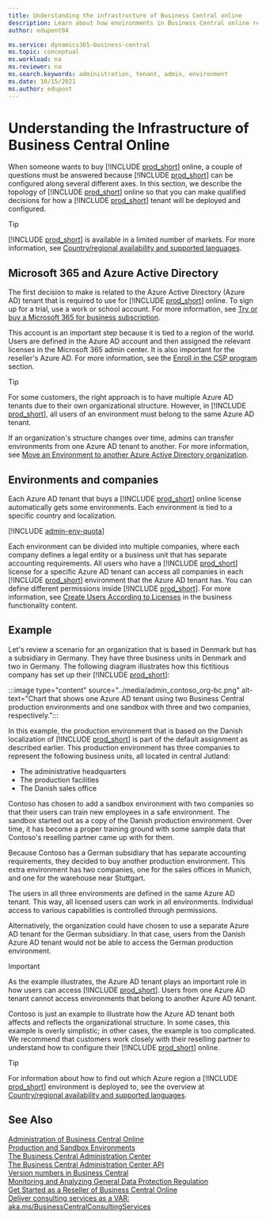 ```yaml
---
title: Understanding the infrastructure of Business Central online
description: Learn about how environments in Business Central online reflect the Azure AD tenant with an example of environments and companies across two countries.  
author: edupont04

ms.service: dynamics365-business-central
ms.topic: conceptual
ms.workload: na
ms.reviewer: na
ms.search.keywords: administration, tenant, admin, environment
ms.date: 10/15/2021
ms.author: edupont
---
```


# Understanding the Infrastructure of Business Central Online

When someone wants to buy [!INCLUDE [prod_short](../includes/prod_short.md)] online, a couple of questions must be answered because [!INCLUDE [prod_short](../includes/prod_short.md)] can be configured along several different axes. In this section, we describe the topology of [!INCLUDE [prod_short](../includes/prod_short.md)] online so that you can make qualified decisions for how a [!INCLUDE [prod_short](../includes/prod_short.md)] tenant will be deployed and configured.  

> [!TIP]
> [!INCLUDE [prod_short](../includes/prod_short.md)] is available in a limited number of markets. For more information, see [Country/regional availability and supported languages](../compliance/apptest-countries-and-translations.md).  

## Microsoft 365 and Azure Active Directory

The first decision to make is related to the Azure Active Directory (Azure AD) tenant that is required to use for [!INCLUDE [prod_short](../includes/prod_short.md)] online. To sign up for a trial, use a work or school account. For more information, see [Try or buy a Microsoft 365 for business subscription](/microsoft-365/commerce/try-or-buy-microsoft-365?view=o365-worldwide&preserve-view=true).  

This account is an important step because it is tied to a region of the world. Users are defined in the Azure AD account and then assigned the relevant licenses in the Microsoft 365 admin center. It is also important for the reseller's Azure AD. For more information, see the [Enroll in the CSP program](tenant-administration.md#enroll-in-the-csp-program) section.  

> [!TIP]
> For some customers, the right approach is to have multiple Azure AD tenants due to their own organizational structure. However, in [!INCLUDE [prod_short](../includes/prod_short.md)], all users of an environment must belong to the same Azure AD tenant.

If an organization's structure changes over time, admins can transfer environments from one Azure AD tenant to another. For more information, see [Move an Environment to another Azure Active Directory organization](tenant-admin-center-environments-move.md).  

## Environments and companies

Each Azure AD tenant that buys a [!INCLUDE [prod_short](../includes/prod_short.md)] online license automatically gets some environments. Each environment is tied to a specific country and localization.  

[!INCLUDE [admin-env-quota](../developer/includes/admin-env-quota.md)]

Each environment can be divided into multiple companies, where each company defines a legal entity or a business unit that has separate accounting requirements. All users who have a [!INCLUDE [prod_short](../includes/prod_short.md)] license for a specific Azure AD tenant can access all companies in each [!INCLUDE [prod_short](../includes/prod_short.md)] environment that the Azure AD tenant has. You can define different permissions inside [!INCLUDE [prod_short](../includes/prod_short.md)]. For more information, see [Create Users According to Licenses](/dynamics365/business-central/ui-how-users-permissions) in the business functionality content.  

## Example

Let's review a scenario for an organization that is based in Denmark but has a subsidiary in Germany. They have three business units in Denmark and two in Germany. The following diagram illustrates how this fictitious company has set up their [!INCLUDE [prod_short](../includes/prod_short.md)]:  

:::image type="content" source="../media/admin_contoso_org-bc.png" alt-text="Chart that shows one Azure AD tenant using two Business Central production environments and one sandbox with three and two companies, respectively.":::

In this example, the production environment that is based on the Danish localization of [!INCLUDE [prod_short](../includes/prod_short.md)] is part of the default assignment as described earlier. This production environment has three companies to represent the following business units, all located in central Jutland:

- The administrative headquarters
- The production facilities
- The Danish sales office

Contoso has chosen to add a sandbox environment with two companies so that their users can train new employees in a safe environment. The sandbox started out as a copy of the Danish production environment. Over time, it has become a proper training ground with some sample data that Contoso's reselling partner came up with for them.  

Because Contoso has a German subsidiary that has separate accounting requirements, they decided to buy another production environment. This extra environment has two companies, one for the sales offices in Munich, and one for the warehouse near Stuttgart.  

The users in all three environments are defined in the same Azure AD tenant. This way, all licensed users can work in all environments. Individual access to various capabilities is controlled through permissions.  

Alternatively, the organization could have chosen to use a separate Azure AD tenant for the German subsidiary. In that case, users from the Danish Azure AD tenant would not be able to access the German production environment.  

> [!IMPORTANT]
> As the example illustrates, the Azure AD tenant plays an important role in how users can access [!INCLUDE [prod_short](../includes/prod_short.md)]. Users from one Azure AD tenant cannot access environments that belong to another Azure AD tenant.

Contoso is just an example to illustrate how the Azure AD tenant both affects and reflects the organizational structure. In some cases, this example is overly simplistic; in other cases, the example is too complicated. We recommend that customers work closely with their reselling partner to understand how to configure their [!INCLUDE [prod_short](../includes/prod_short.md)] online.  

> [!TIP]
> For information about how to find out which Azure region a [!INCLUDE [prod_short](../includes/prod_short.md)] environment is deployed to, see the overview at [Country/regional availability and supported languages](../compliance/apptest-countries-and-translations.md).

## See Also

[Administration of Business Central Online](tenant-administration.md)  
[Production and Sandbox Environments](environment-types.md)  
[The Business Central Administration Center](tenant-admin-center.md)  
[The Business Central Administration Center API](administration-center-api.md)  
[Version numbers in Business Central](version-numbers.md)  
[Monitoring and Analyzing General Data Protection Regulation](telemetry-overview.md)  
[Get Started as a Reseller of Business Central Online](get-started-online.md)  
[Deliver consulting services as a VAR: aka.ms/BusinessCentralConsultingServices](https://aka.ms/BusinessCentralConsultingServices)  
